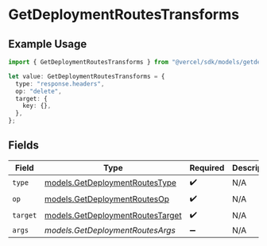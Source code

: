# GetDeploymentRoutesTransforms

## Example Usage

```typescript
import { GetDeploymentRoutesTransforms } from "@vercel/sdk/models/getdeploymentop.js";

let value: GetDeploymentRoutesTransforms = {
  type: "response.headers",
  op: "delete",
  target: {
    key: {},
  },
};
```

## Fields

| Field                                                                      | Type                                                                       | Required                                                                   | Description                                                                |
| -------------------------------------------------------------------------- | -------------------------------------------------------------------------- | -------------------------------------------------------------------------- | -------------------------------------------------------------------------- |
| `type`                                                                     | [models.GetDeploymentRoutesType](../models/getdeploymentroutestype.md)     | :heavy_check_mark:                                                         | N/A                                                                        |
| `op`                                                                       | [models.GetDeploymentRoutesOp](../models/getdeploymentroutesop.md)         | :heavy_check_mark:                                                         | N/A                                                                        |
| `target`                                                                   | [models.GetDeploymentRoutesTarget](../models/getdeploymentroutestarget.md) | :heavy_check_mark:                                                         | N/A                                                                        |
| `args`                                                                     | *models.GetDeploymentRoutesArgs*                                           | :heavy_minus_sign:                                                         | N/A                                                                        |